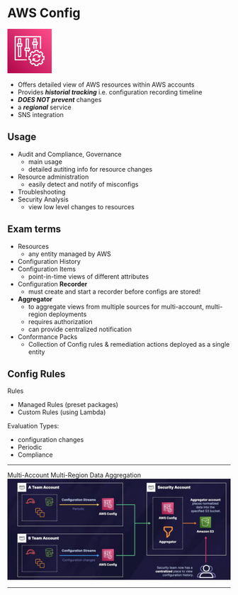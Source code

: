# AWS Config
<img src="../../images/Config.png" alt="Config" style="height: 100px; width:100px;"/>  

- Offers detailed view of  AWS resources within AWS accounts
- Provides ***historial tracking*** i.e. configuration recording timeline
- ***DOES NOT prevent*** changes
- a ***regional*** service
- SNS integration

## Usage
- Audit and Compliance, Governance
  - main usage
  - detailed autiting info for resource changes
- Resource administration
  - easily detect and notify of misconfigs
- Troubleshooting
- Security Analysis
  - view low level changes to resources

## Exam terms
- Resources
  - any entity managed by AWS
- Configuration History
- Configuration Items
  - point-in-time views of different attributes
- Configuration **Recorder**
  - must create and start a recorder before configs are stored!
- **Aggregator**
  - to aggregate views from multiple sources for multi-account, multi-region deployments 
  - requires authorization
  - can provide centralized notification
- Conformance Packs
  - Collection of Config rules & remediation actions deployed as a single entity

## Config Rules

Rules 
- Managed Rules (preset packages)
- Custom Rules (using Lambda)

Evaluation Types:
- configuration changes
- Periodic
- Compliance 
  

---  

Multi-Account Multi-Region Data Aggregation  
![Aggregator](img/aggregator.jpg)

---  

